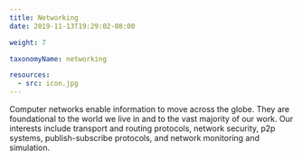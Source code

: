 ```yaml
---
title: Networking
date: 2019-11-13T19:29:02-08:00

weight: 7

taxonomyName: networking

resources:
  - src: icon.jpg
---
```

Computer networks enable information to move across the globe. They are foundational to the world we live in and to the vast majority of our work. Our interests include transport and routing protocols, network security, p2p systems, publish-subscribe protocols, and network monitoring and simulation. 
